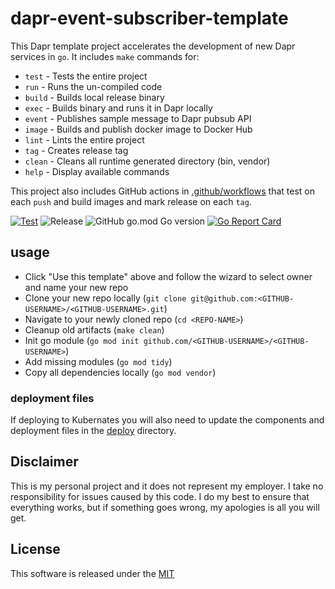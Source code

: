 # dapr-event-subscriber-template

This Dapr template project accelerates the development of new Dapr services in `go`. It includes `make` commands for: 

* `test`  - Tests the entire project
* `run`   - Runs the un-compiled code
* `build` - Builds local release binary
* `exec`  - Builds binary and runs it in Dapr locally
* `event` - Publishes sample message to Dapr pubsub API
* `image` - Builds and publish docker image to Docker Hub
* `lint`  - Lints the entire project
* `tag`   - Creates release tag
* `clean` - Cleans all runtime generated directory (bin, vendor)
* `help`  - Display available commands

This project also includes GitHub actions in [.github/workflows](.github/workflows) that test on each `push` and build images and mark release on each `tag`. 

[![Test](https://github.com/mchmarny/dapr-event-subscriber-template/workflows/Test/badge.svg)](https://github.com/mchmarny/dapr-event-subscriber-template/actions?query=workflow%3ATest) ![Release](https://github.com/mchmarny/dapr-event-subscriber-template/workflows/Release/badge.svg?query=workflow%3ARelease) ![GitHub go.mod Go version](https://img.shields.io/github/go-mod/go-version/mchmarny/dapr-event-subscriber-template) [![Go Report Card](https://goreportcard.com/badge/github.com/mchmarny/dapr-event-subscriber-template)](https://goreportcard.com/report/github.com/mchmarny/dapr-event-subscriber-template)

## usage 

* Click "Use this template" above and follow the wizard to select owner and name your new repo
* Clone your new repo locally (`git clone git@github.com:<GITHUB-USERNAME>/<GITHUB-USERNAME>.git`)
* Navigate to your newly cloned repo (`cd <REPO-NAME>`)
* Cleanup old artifacts (`make clean`)
* Init go module (`go mod init github.com/<GITHUB-USERNAME>/<GITHUB-USERNAME>`)
* Add missing modules (`go mod tidy`)
* Copy all dependencies locally (`go mod vendor`)

### deployment files

If deploying to Kubernates you will also need to update the components and deployment files in the [deploy](deploy) directory. 

## Disclaimer

This is my personal project and it does not represent my employer. I take no responsibility for issues caused by this code. I do my best to ensure that everything works, but if something goes wrong, my apologies is all you will get.

## License

This software is released under the [MIT](./LICENSE)
